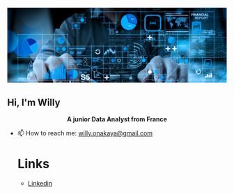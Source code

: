 ![Data Analytics Degree](https://github.com/OnakayaWilly/OnakayaWilly/blob/04eab1b276a8d83a2aa0445675d458ff81060760/data-analytics-degree.jpg?raw=true)

<p align="center">
  <h2>Hi, I'm Willy</h2>
</p>

<p align="center">
  <strong>A junior Data Analyst from France</strong>
</p>

- 📫 How to reach me: willy.onakaya@gmail.com

  # Links
  - [Linkedin](https://www.linkedin.com/in/willy-onakaya/)



<!--
**OnakayaWilly/OnakayaWilly** is a ✨ _special_ ✨ repository because its `README.md` (this file) appears on your GitHub profile.
Here are some ideas to get you started:

- 🔭 I’m currently working on ...
- 🌱 I’m currently learning ...
- 👯 I’m looking to collaborate on ...
- 🤔 I’m looking for help with ...
- 💬 Ask me about ...
- 😄 Pronouns: ...
- ⚡ Fun fact: ...
-->
